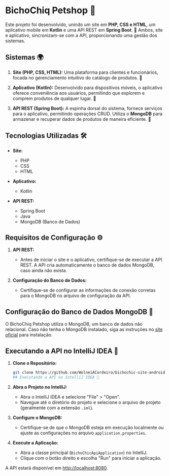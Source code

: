 # BichoChiq Petshop 🐾

Este projeto foi desenvolvido, unindo um site  em **PHP, CSS e HTML**, um aplicativo mobile em **Kotlin** e uma API REST em **Spring Boot**. 🚀 Ambos, site e aplicativo, sincronizam-se com a API, proporcionando uma gestão dos sistemas.

## Sistemas 🌍

1. **Site (PHP, CSS, HTML):** Uma plataforma para clientes e funcionários, focada no gerenciamento intuitivo do catálogo de produtos. 🛒

2. **Aplicativo (Kotlin):** Desenvolvido para dispositivos móveis, o aplicativo oferece conveniência aos usuários, permitindo que explorem e comprem produtos de qualquer lugar. 📱

3. **API REST (Spring Boot):** A espinha dorsal do sistema, fornece serviços para o aplicativo, permitindo operações CRUD. Utiliza o **MongoDB** para armazenar e recuperar dados de produtos de maneira eficiente. 🔄

## Tecnologias Utilizadas 🛠️

- **Site:**
  - PHP
  - CSS
  - HTML

- **Aplicativo:**
  - Kotlin

- **API REST:**
  - Spring Boot
  - Java
  - MongoDB (Banco de Dados)

## Requisitos de Configuração ⚙️

1. **API REST:**
   - Antes de iniciar o site e o aplicativo, certifique-se de executar a API REST. A API cria automaticamente o banco de dados MongoDB, caso ainda não exista.

2. **Configuração do Banco de Dados:**
   - Certifique-se de configurar as informações de conexão corretas para o MongoDB no arquivo de configuração da API.

## Configuração do Banco de Dados MongoDB 🏦

O BichoChiq Petshop utiliza o MongoDB, um banco de dados não relacional. Caso não tenha o MongoDB instalado, siga as instruções no [site oficial](https://docs.mongodb.com/manual/installation/) para instalação.

## Executando a API no IntelliJ IDEA 🚀

1. **Clone o Repositório:**
   ```bash
   git clone https://github.com/WolneiACordeiro/bichochic-site-android-api.git
   ## Executando a API no IntelliJ IDEA 🚀

2. **Abra o Projeto no IntelliJ:**
   - Abra o IntelliJ IDEA e selecione "File" > "Open".
   - Navegue até o diretório do projeto e selecione o arquivo de projeto (geralmente com a extensão `.iml`).

3. **Configure o MongoDB:**
   - Certifique-se de que o MongoDB esteja em execução localmente ou ajuste as configurações no arquivo `application.properties`.

4. **Execute a Aplicação:**
   - Abra a classe principal (`BichoChicApiApplication`) no IntelliJ.
   - Clique com o botão direito e escolha "Run" para iniciar a aplicação.

A API estará disponível em [http://localhost:8080](http://localhost:8080).

